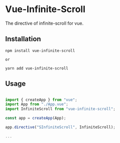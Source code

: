 # Vue-Infinite-Scroll

The directive of infinite-scroll for vue.

## Installation

```
npm install vue-infinite-scroll

or

yarn add vue-infinite-scroll
```

## Usage

```js

import { createApp } from "vue";
import App from "./App.vue";
import InfiniteScroll from "vue-infinite-scroll";

const app = createApp(App);

app.directive("SInfiniteScroll", InfiniteScroll);

...
```

